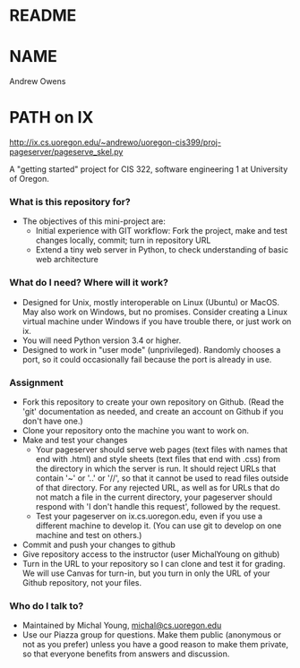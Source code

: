 # README #
# NAME #
Andrew Owens

# PATH on IX #
http://ix.cs.uoregon.edu/~andrewo/uoregon-cis399/proj-pageserver/pageserve_skel.py

A "getting started" project for CIS 322, software engineering 1 at University of Oregon.

### What is this repository for? ###

* The objectives of this mini-project are:
  * Initial experience with GIT workflow:  Fork the project, make and test changes locally, commit;  turn in repository URL
  * Extend a tiny web server in Python, to check understanding of basic web architecture

### What do I need?  Where will it work? ###

* Designed for Unix, mostly interoperable on Linux (Ubuntu) or MacOS.  May also work on Windows, but no promises.  Consider creating a Linux virtual machine under Windows if you have trouble there, or just work on ix. 
* You will need Python version 3.4 or higher. 
* Designed to work in "user mode" (unprivileged).  Randomly chooses a port, so it could occasionally fail because the port is already in use.  

### Assignment ###
* Fork this repository to create your own repository on Github.  (Read the 'git' documentation as needed, and create an account on Github if you don't have one.) 
* Clone your repository onto the machine you want to work on.
* Make and test your changes
  * Your pageserver should serve web pages (text files with names that end with .html) and style sheets (text files that end with .css) from the directory in which the server is run.  It should reject URLs that contain '~' or '..' or '//', so that it cannot be used to read files outside of that directory.  For any rejected URL, as well as for URLs that do not match a file in the current directory, your pageserver should respond with 'I don't handle this request', followed by the request.
  *  Test your pageserver on ix.cs.uoregon.edu, even if you use a different machine to develop it.  (You can use git to develop on one machine and test on others.) 
* Commit and push your changes to github
* Give repository access to the instructor (user MichalYoung on github)
* Turn in the URL to your repository so I can clone and test it for grading.  We will use Canvas for turn-in, but you turn in only the URL of your Github repository, not your files. 

### Who do I talk to? ###

* Maintained by Michal Young, michal@cs.uoregon.edu
* Use our Piazza group for questions. Make them public (anonymous or not as you prefer) unless you have a good reason to make them private, so that everyone benefits from answers and discussion. 
